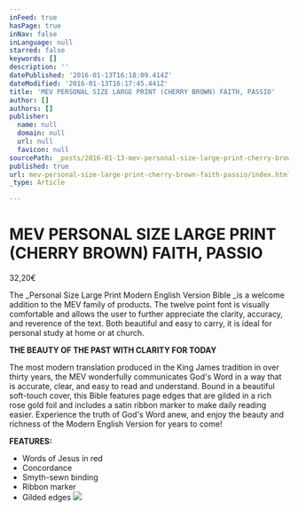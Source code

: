 ```yaml
---
inFeed: true
hasPage: true
inNav: false
inLanguage: null
starred: false
keywords: []
description: ''
datePublished: '2016-01-13T16:18:09.414Z'
dateModified: '2016-01-13T16:17:45.441Z'
title: 'MEV PERSONAL SIZE LARGE PRINT (CHERRY BROWN) FAITH, PASSIO'
author: []
authors: []
publisher:
  name: null
  domain: null
  url: null
  favicon: null
sourcePath: _posts/2016-01-13-mev-personal-size-large-print-cherry-brown-faith-passio.md
published: true
url: mev-personal-size-large-print-cherry-brown-faith-passio/index.html
_type: Article

---
```

# MEV PERSONAL SIZE LARGE PRINT (CHERRY BROWN) FAITH, PASSIO

32,20€

The _Personal Size Large Print Modern English Version Bible _is a welcome addition to the MEV family of products. The twelve point font is visually comfortable and allows the user to further appreciate the clarity, accuracy, and reverence of the text.  Both beautiful and easy to carry, it is ideal for personal study at home or at church.

**THE BEAUTY OF THE PAST WITH CLARITY FOR TODAY**

The most modern translation produced in the King James tradition in over thirty years, the MEV wonderfully communicates God's Word in a way that is accurate, clear, and easy to read and understand. Bound in a beautiful soft-touch cover, this Bible features page edges that are gilded in a rich rose gold foil and includes a satin ribbon marker to make daily reading easier. Experience the truth of God's Word anew, and enjoy the beauty and richness of the Modern English Version for years to come!

**FEATURES:**

* Words of Jesus in red
* Concordance
* Smyth-sewn binding
* Ribbon marker
* Gilded edges
![](https://the-grid-user-content.s3-us-west-2.amazonaws.com/148ce5f3-ad81-45f1-acbe-5731046dc8ae.jpg)